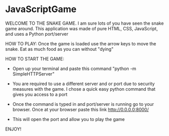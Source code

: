 # JavaScriptGame
WELCOME TO THE SNAKE GAME. I am sure lots of you have seen the snake game around. This application was made of pure HTML, CSS, JavaScript, and uses a Python port/server

HOW TO PLAY: Once the game is loaded use the arrow keys to move the snake. Eat as much food as you can without "dying"

HOW TO START THE GAME: 

- Open up your terminal and paste this command "python -m SimpleHTTPServer" 

- You are required to use a different server and or port due to security measures with the game. I chose a quick easy python command that gives you access to a port

- Once the command is typed in and port/server is running go to your browser. Once at your browser paste this link http://0.0.0.0:8000/

- This will open the port and allow you to play the game

ENJOY!

